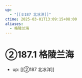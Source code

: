 ```yaml
---
up:
  - "[[②187 北冰洋]]"
ctime: 2025-03-01T13:09:15+08:00
aliases:
  - 格陵兰海
---
```


# ②187.1 格陵兰海

- up: [[②187 北冰洋]]
